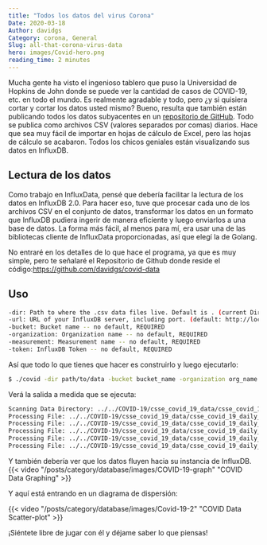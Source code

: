 ```yaml
---
title: "Todos los datos del virus Corona"
Date: 2020-03-18
Author: davidgs
Category: corona, General
Slug: all-that-corona-virus-data
hero: images/Covid-hero.png
reading_time: 2 minutes
---
```


Mucha gente ha visto el ingenioso tablero que puso la Universidad de Hopkins de John donde se puede ver la cantidad de casos de COVID-19, etc. en todo el mundo. Es realmente agradable y todo, pero ¿y si quisiera cortar y cortar los datos usted mismo? Bueno, resulta que también están publicando todos los datos subyacentes en un [repositorio de GitHub](https://github.com/CSSEGISandData/COVID-19). Todo se publica como archivos CSV (valores separados por comas) diarios. Hace que sea muy fácil de importar en hojas de cálculo de Excel, pero las hojas de cálculo se acabaron. Todos los chicos geniales están visualizando sus datos en InfluxDB.

## Lectura de los datos

Como trabajo en InfluxData, pensé que debería facilitar la lectura de los datos en InfluxDB 2.0. Para hacer eso, tuve que procesar cada uno de los archivos CSV en el conjunto de datos, transformar los datos en un formato que InfluxDB pudiera ingerir de manera eficiente y luego enviarlos a una base de datos. La forma más fácil, al menos para mí, era usar una de las bibliotecas cliente de InfluxData proporcionadas, así que elegí la de Golang.

No entraré en los detalles de lo que hace el programa, ya que es muy simple, pero te señalaré el Repositorio de Github donde reside el código:<https://github.com/davidgs/covid-data>

## Uso

```bash
-dir: Path to where the .csv data files live. Default is . (current Directory)
-url: URL of your InfluxDB server, including port. (default: http://localhos:9999)
-bucket: Bucket name -- no default, REQUIRED
-organization: Organization name -- no default, REQUIRED
-measurement: Measurement name -- no default, REQUIRED
-token: InfluxDB Token -- no default, REQUIRED
```

Así que todo lo que tienes que hacer es construirlo y luego ejecutarlo:

```bash
$ ./covid -dir path/to/data -bucket bucket_name -organization org_name -measurement measure_name -url http://your.server.com:9999 -token yourToken
```

Verá la salida a medida que se ejecuta:

```bash
Scanning Data Directory: ../../COVID-19/csse_covid_19_data/csse_covid_19_daily_reports
Processing File: ../../COVID-19/csse_covid_19_data/csse_covid_19_daily_reports/01-22-2020.csv
Processing File: ../../COVID-19/csse_covid_19_data/csse_covid_19_daily_reports/01-23-2020.csv
Processing File: ../../COVID-19/csse_covid_19_data/csse_covid_19_daily_reports/01-24-2020.csv
Processing File: ../../COVID-19/csse_covid_19_data/csse_covid_19_daily_reports/01-25-2020.csv
Processing File: ../../COVID-19/csse_covid_19_data/csse_covid_19_daily_reports/01-26-2020.csv
```

Y también debería ver que los datos fluyen hacia su instancia de InfluxDB.
{{< video "/posts/category/database/images/COVID-19-graph" "COVID Data Graphing" >}}

Y aquí está entrando en un diagrama de dispersión:

{{< video "/posts/category/database/images/Covid-19-2" "COVID Data Scatter-plot" >}}

¡Siéntete libre de jugar con él y déjame saber lo que piensas!
